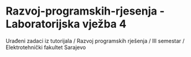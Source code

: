 # Razvoj-programskih-rjesenja - Laboratorijska vježba 4
Urađeni zadaci iz tutorijala / Razvoj programskih rješenja / III semestar / Elektrotehnički fakultet Sarajevo
